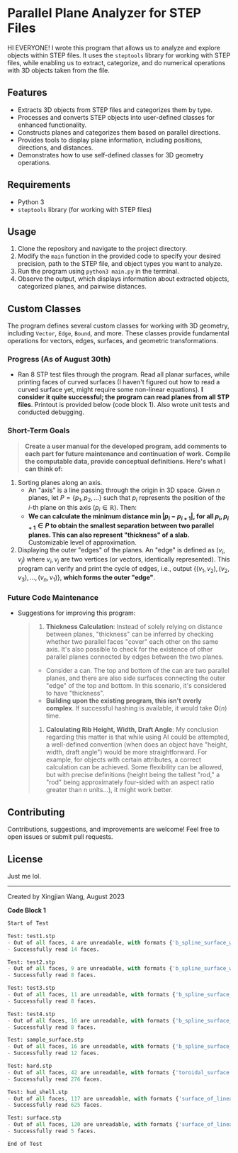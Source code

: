 # Parallel Plane Analyzer for STEP Files

HI EVERYONE! I wrote this program that allows us to analyze and explore objects within STEP files. It uses the `steptools` library for working with STEP files, while enabling us to extract, categorize, and do numerical operations with 3D objects taken from the file.

## Features

- Extracts 3D objects from STEP files and categorizes them by type.
- Processes and converts STEP objects into user-defined classes for enhanced functionality.
- Constructs planes and categorizes them based on parallel directions.
- Provides tools to display plane information, including positions, directions, and distances.
- Demonstrates how to use self-defined classes for 3D geometry operations.

## Requirements

- Python 3
- `steptools` library (for working with STEP files)

## Usage

1. Clone the repository and navigate to the project directory.
2. Modify the `main` function in the provided code to specify your desired precision, path to the STEP file, and object types you want to analyze.
3. Run the program using `python3 main.py` in the terminal.
4. Observe the output, which displays information about extracted objects, categorized planes, and pairwise distances.

## Custom Classes

The program defines several custom classes for working with 3D geometry, including `Vector`, `Edge`, `Bound`, and more. These classes provide fundamental operations for vectors, edges, surfaces, and geometric transformations.

### Progress (As of August 30th)
- Ran 8 STP test files through the program. Read all planar surfaces, while printing faces of curved surfaces (I haven't figured out how to read a curved surface yet, might require some non-linear equations). **I consider it quite successful; the program can read planes from all STP files**. Printout is provided below (code block 1). Also wrote unit tests and conducted debugging.

### Short-Term Goals
  > **Create a user manual for the developed program, add comments to each part for future maintenance and continuation of work.**
  > **Compile the computable data, provide conceptual definitions. Here's what I can think of:**
  1. Sorting planes along an axis.
     - An "axis" is a line passing through the origin in 3D space. Given $n$ planes, let $P = \{p_1, p_2, ...\}$ such that $p_i$ represents the position of the $i$-th plane on this axis ($p_i \in \mathbb{R}$). Then:
     - **We can calculate the minimum distance $\min|p_{i}-p_{i+1}| \text{, for all } p_i, p_{i+1} \in P$ to obtain the smallest separation between two parallel planes. This can also represent "thickness" of a slab.** Customizable level of approximation.
  2. Displaying the outer "edges" of the planes. An "edge" is defined as $(v_i, v_j) \text{ where } v_i, v_j$ are two vertices (or vectors, identically represented). This program can verify and print the cycle of edges, i.e., output $\{(v_1, v_2), (v_2, v_3), ..., (v_n, v_1)\}$, **which forms the outer "edge"**.

### Future Code Maintenance
- Suggestions for improving this program:
  > 1. **Thickness Calculation**: Instead of solely relying on distance between planes, "thickness" can be inferred by checking whether two parallel faces "cover" each other on the same axis. It's also possible to check for the existence of other parallel planes connected by edges between the two planes.
     > 	- Consider a can. The top and bottom of the can are two parallel planes, and there are also side surfaces connecting the outer "edge" of the top and bottom. In this scenario, it's considered to have "thickness".
     > 	- **Building upon the existing program, this isn't overly complex**. If successful hashing is available, it would take $\mathbf{O}(n)$ time.
  > 1. **Calculating Rib Height, Width, Draft Angle**: My conclusion regarding this matter is that while using AI could be attempted, a well-defined convention (when does an object have "height, width, draft angle") would be more straightforward. For example, for objects with certain attributes, a correct calculation can be achieved. Some flexibility can be allowed, but with precise definitions (height being the tallest "rod," a "rod" being approximately four-sided with an aspect ratio greater than n units...), it might work better.

## Contributing

Contributions, suggestions, and improvements are welcome! Feel free to open issues or submit pull requests.

## License

Just me lol.

---

Created by Xingjian Wang, August 2023

**Code Block 1**
``` python
Start of Test

Test: test1.stp
- Out of all faces, 4 are unreadable, with formats {'b_spline_surface_with_knots'}.
- Successfully read 14 faces.

Test: test2.stp
- Out of all faces, 9 are unreadable, with formats {'b_spline_surface_with_knots_and_rational_b_spline_surface', 'b_spline_surface_with_knots'}.
- Successfully read 8 faces.

Test: test3.stp
- Out of all faces, 11 are unreadable, with formats {'b_spline_surface_with_knots_and_rational_b_spline_surface', 'b_spline_surface_with_knots'}.
- Successfully read 8 faces.

Test: test4.stp
- Out of all faces, 16 are unreadable, with formats {'b_spline_surface_with_knots_and_rational_b_spline_surface', 'b_spline_surface_with_knots'}.
- Successfully read 8 faces.

Test: sample_surface.stp
- Out of all faces, 16 are unreadable, with formats {'b_spline_surface_with_knots_and_rational_b_spline_surface', 'b_spline_surface_with_knots'}.
- Successfully read 12 faces.

Test: hard.stp
- Out of all faces, 42 are unreadable, with formats {'toroidal_surface', 'b_spline_surface_with_knots_and_rational_b_spline_surface', 'b_spline_surface_with_knots'}.
- Successfully read 276 faces.

Test: hud_shell.stp
- Out of all faces, 117 are unreadable, with formats {'surface_of_linear_extrusion', 'toroidal_surface', 'b_spline_surface_with_knots_and_rational_b_spline_surface', 'b_spline_surface_with_knots'}.
- Successfully read 625 faces.

Test: surface.stp
- Out of all faces, 120 are unreadable, with formats {'surface_of_linear_extrusion', 'toroidal_surface', 'b_spline_surface_with_knots_and_rational_b_spline_surface', 'b_spline_surface_with_knots'}.
- Successfully read 5 faces.

End of Test
```
